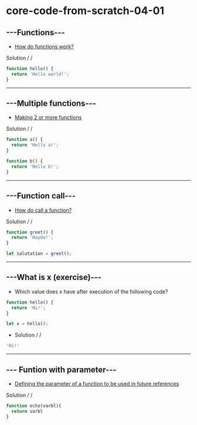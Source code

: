 # core-code-from-scratch-04-01

## ---Functions---
* [How do functions work?](https://www.jshero.net/en/koans/function.html)

Solution / /
``` javascript
function hello() {
  return 'Hello world!';
}
```

---

## ---Multiple functions---
* [Making 2 or more functions](https://www.jshero.net/en/koans/function2.html)

Solution / /
``` javascript
function a() {
  return 'Hello a!';
}

function b() {
  return 'Hello b!';
}
```

---
## ---Function call---
* [How do call a function?](https://www.jshero.net/en/koans/functioncall.html)

Solution / /
``` javascript
function greet() {
  return 'Haydo!';
}

let salutation = greet();
```

---
## ---What is x (exercise)---

* Which value does x have after execution of the following code?
``` javascript
function hello() {
  return 'Hi!';
}

let x = hello();
```

* Solution / /
``` javascript
'Hi!'
```

---
## --- Funtion with parameter---

* [Defining the parameter of a function to be used in future references](https://www.jshero.net/en/koans/parameter.html)

Solution / /
``` javascript
function echo(varbl){
  return varbl
}
```
